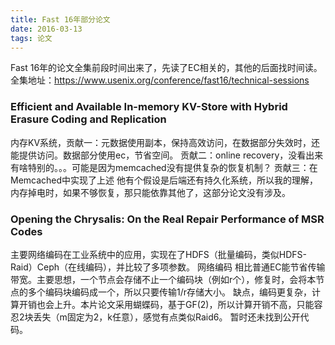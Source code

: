 ```yaml
---
title: Fast 16年部分论文
date: 2016-03-13
tags: 论文
---
```


Fast 16年的论文全集前段时间出来了，先读了EC相关的，其他的后面找时间读。
全集地址：<https://www.usenix.org/conference/fast16/technical-sessions>

### Efficient and Available In-memory KV-Store with Hybrid Erasure Coding and Replication

内存KV系统，贡献一：元数据使用副本，保持高效访问，在数据部分失效时，还能提供访问。数据部分使用ec，节省空间。
贡献二：online recovery，没看出来有啥特别的。。。可能是因为memcached没有提供复杂的恢复机制？
贡献三：在Memcached中实现了上述
他有个假设是后端还有持久化系统，所以我的理解，内存掉电时，如果不够恢复，那只能依靠其他了，这部分论文没有涉及。


### Opening the Chrysalis: On the Real Repair Performance of MSR Codes

主要网络编码在工业系统中的应用，实现在了HDFS（批量编码，类似HDFS-Raid）Ceph（在线编码），并比较了多项参数。
网络编码
相比普通EC能节省传输带宽。主要思想，一个节点会存储不止一个编码块（例如r个），修复时，会将本节点的多个编码块编码成一个，所以只要传输1/r存储大小。
缺点，编码更复杂，计算开销也会上升。本片论文采用蝴蝶码，基于GF(2)，所以计算开销不高，只能容忍2块丢失（m固定为2，k任意），感觉有点类似Raid6。
暂时还未找到公开代码。